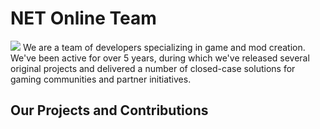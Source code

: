 # NET Online Team
![](https://i.ibb.co/d5gjNp9/S-T-A-L-K-E-R-Clear-Sky-Screenshot-2024-05-28-18-21-52-44.png)
We are a team of developers specializing in game and mod creation. We've been active for over 5 years, during which we've released several original projects and delivered a number of closed-case solutions for gaming communities and partner initiatives.
## Our Projects and Contributions
